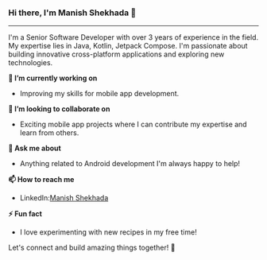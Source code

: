 ### **Hi there, I'm Manish Shekhada 👋**    
---------------------------------------------------------------------------------------------------------------------------------------------------------------------------

I'm a Senior Software Developer with over 3 years of experience in the field. My expertise lies in Java, Kotlin, Jetpack Compose. I'm passionate about building innovative cross-platform applications and exploring new technologies.

**🔭 I’m currently working on**
* Improving my skills for mobile app development.

**👯 I’m looking to collaborate on**
* Exciting mobile app projects where I can contribute my expertise and learn from others.

**💬 Ask me about**
* Anything related to Android development I'm always happy to help!

**📫 How to reach me**  
* LinkedIn:[Manish Shekhada](www.linkedin.com/in/manish-shekhada-157224245)

**⚡ Fun fact**
* I love experimenting with new recipes in my free time!

Let's connect and build amazing things together! 🚀

